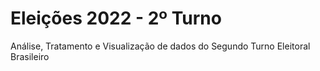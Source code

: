 # Eleições 2022 - 2º Turno
Análise, Tratamento e Visualização de dados do Segundo Turno Eleitoral Brasileiro
